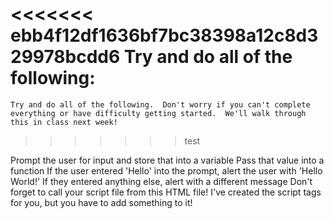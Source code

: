 <<<<<<< ebb4f12df1636bf7bc38398a12c8d329978bcdd6
Try and do all of the following:
=======
    Try and do all of the following.  Don't worry if you can't complete everything or have difficulty getting started.  We'll walk through this in class next week!
>>>>>>> test

Prompt the user for input and store that into a variable
Pass that value into a function
If the user entered 'Hello' into the prompt, alert the user with 'Hello World!'
If they entered anything else, alert with a different message
Don't forget to call your script file from this HTML file!  I've created the script tags for you, but you have to add something to it!
